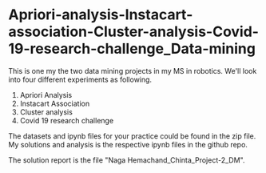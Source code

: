 # Apriori-analysis-Instacart-association-Cluster-analysis-Covid-19-research-challenge_Data-mining

This is one my the two data mining projects in my MS in robotics. We'll look into four different experiments as following.
1. Apriori Analysis
2. Instacart Association
3. Cluster analysis
4. Covid 19 research challenge

The datasets and ipynb files for your practice could be found in the zip file.
My solutions and analysis is the respective ipynb files in the github repo.

The solution report is the file "Naga Hemachand_Chinta_Project-2_DM".
